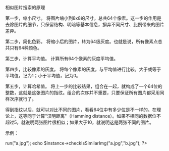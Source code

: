 相似图片搜索的原理

第一步，缩小尺寸。
将图片缩小到8x8的尺寸，总共64个像素。这一步的作用是去除图片的细节，只保留结构、明暗等基本信息，摒弃不同尺寸、比例带来的图片差异。

第二步，简化色彩。
将缩小后的图片，转为64级灰度。也就是说，所有像素点总共只有64种颜色。

第三步，计算平均值。
计算所有64个像素的灰度平均值。

第四步，比较像素的灰度。
将每个像素的灰度，与平均值进行比较。大于或等于平均值，记为1；小于平均值，记为0。

第五步，计算哈希值。
将上一步的比较结果，组合在一起，就构成了一个64位的整数，这就是这张图片的指纹。组合的次序并不重要，只要保证所有图片都采用同样次序就行了。

得到指纹以后，就可以对比不同的图片，看看64位中有多少位是不一样的。在理论上，这等同于计算"汉明距离"（Hamming distance）。如果不相同的数据位不超过5，就说明两张图片很相似；如果大于10，就说明这是两张不同的图片。

示例：

<?php
require_once "Imghash.class.php";
$instance = ImgHash::getInstance();
echo $instance->run("a.jpg");
echo $instance->checkIsSimilarImg("a.jpg","b.jpg");
?>